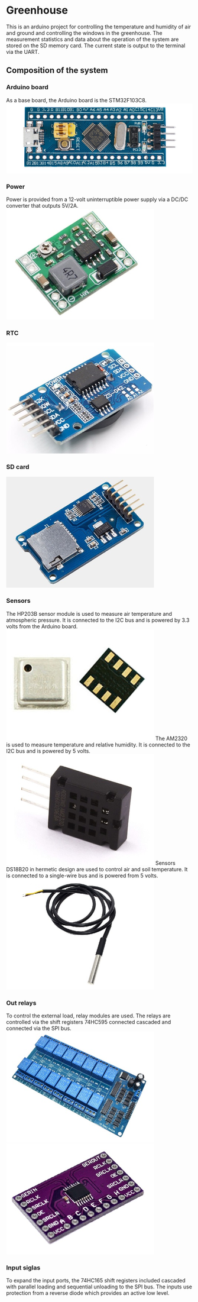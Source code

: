 # Greenhouse
This is an arduino project for controlling the temperature and humidity of air and ground and controlling the windows in the greenhouse. The measurement statistics and data about the operation of the system are stored on the SD memory card. The current state is output to the terminal via the UART.
## Сomposition of the system
### Arduino board
As a base board, the Arduino board is the STM32F103C8.
![arduino_stm32](https://github.com/EngDial/Greenhouse/blob/master/img/arduino_stm32_.jpg)
### Power
Power is provided from a 12-volt uninterruptible power supply via a DC/DC converter that outputs 5V/2A.
![arduino_stm32](https://github.com/EngDial/Greenhouse/blob/master/img/dc_dc_.jpg)
### RTC
![DS3231](https://github.com/EngDial/Greenhouse/blob/master/img/DS3231_.jpg)
### SD card
![SDC](https://github.com/EngDial/Greenhouse/blob/master/img/SDC_.jpg)
### Sensors
The HP203B sensor module is used to measure air temperature and atmospheric pressure. It is connected to the I2C bus and is powered by 3.3 volts from the Arduino board.
![HP203B](https://github.com/EngDial/Greenhouse/blob/master/img/HP203B_.jpg)
The AM2320 is used to measure temperature and relative humidity. It is connected to the I2C bus and is powered by 5 volts.
![AM2320](https://github.com/EngDial/Greenhouse/blob/master/img/AM2320_.jpg)
Sensors DS18B20 in hermetic design are used to control air and soil temperature. It is connected to a single-wire bus and is powered from 5 volts.
![DS18B20_H](https://github.com/EngDial/Greenhouse/blob/master/img/DS18B20_H_.jpg)
### Out relays
To control the external load, relay modules are used. The relays are controlled via the shift registers 74НС595 connected cascaded and connected via the SPI bus.
![RELAY16_12V](https://github.com/EngDial/Greenhouse/blob/master/img/RELAY16_12V_.jpg)
![HC595](https://github.com/EngDial/Greenhouse/blob/master/img/Cjmcu-595.jpg)
### Input siglas
To expand the input ports, the 74HC165 shift registers included cascaded with parallel loading and sequential unloading to the SPI bus. The inputs use protection from a reverse diode which provides an active low level.
